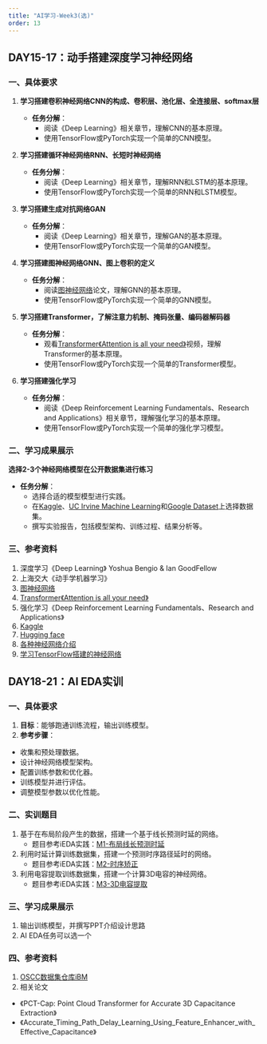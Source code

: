 ```yaml
---
title: "AI学习-Week3(选)"
order: 13
---
```


## DAY15-17：动手搭建深度学习神经网络

### 一、具体要求

1. **学习搭建卷积神经网络CNN的构成、卷积层、池化层、全连接层、softmax层**
   - **任务分解**：
     - 阅读《Deep Learning》相关章节，理解CNN的基本原理。
     - 使用TensorFlow或PyTorch实现一个简单的CNN模型。

2. **学习搭建循环神经网络RNN、长短时神经网络**
   - **任务分解**：
     - 阅读《Deep Learning》相关章节，理解RNN和LSTM的基本原理。
     - 使用TensorFlow或PyTorch实现一个简单的RNN和LSTM模型。

3. **学习搭建生成对抗网络GAN**
   - **任务分解**：
     - 阅读《Deep Learning》相关章节，理解GAN的基本原理。
     - 使用TensorFlow或PyTorch实现一个简单的GAN模型。

4. **学习搭建图神经网络GNN、图上卷积的定义**
   - **任务分解**：
     - 阅读[图神经网络](http://arxiv.org/pdf/1609.02907)论文，理解GNN的基本原理。
     - 使用TensorFlow或PyTorch实现一个简单的GNN模型。

5. **学习搭建Transformer，了解注意力机制、掩码张量、编码器解码器**
   - **任务分解**：
     - 观看[Transformer《Attention is all your need》](https://www.bilibili.com/video/BV16U4y1g7mk/?spm_id_from=333.999.0.0&vd_source=31642488dcc2db7a9779c05c640148c2)视频，理解Transformer的基本原理。
     - 使用TensorFlow或PyTorch实现一个简单的Transformer模型。

6. **学习搭建强化学习**
   - **任务分解**：
     - 阅读《Deep Reinforcement Learning Fundamentals、Research and Applications》相关章节，理解强化学习的基本原理。
     - 使用TensorFlow或PyTorch实现一个简单的强化学习模型。

### 二、学习成果展示

   **选择2-3个神经网络模型在公开数据集进行练习**

   - **任务分解**：
     - 选择合适的模型模型进行实践。
     - 在[Kaggle](https://www.kaggle.com/datasets)、[UC Irvine Machine Learning](https://archive.ics.uci.edu/)和[Google Dataset](https://datasetsearch.research.google.com/)上选择数据集。
     - 撰写实验报告，包括模型架构、训练过程、结果分析等。

### 三、参考资料

1. 深度学习《Deep Learning》 Yoshua Bengio & Ian GoodFellow
2. 上海交大《动手学机器学习》
3. [图神经网络](http://arxiv.org/pdf/1609.02907)
4. [Transformer《Attention is all your need》](https://www.bilibili.com/video/BV16U4y1g7mk/?spm_id_from=333.999.0.0&vd_source=31642488dcc2db7a9779c05c640148c2)
5. 强化学习《Deep Reinforcement Learning Fundamentals、Research and Applications》
6. [Kaggle](https://www.kaggle.com)
7. [Hugging face](https://huggingface.co/)
8. [各种神经网络介绍](https://www.asimovinstitute.org/neural-network-zoo/)
9. [学习TensorFlow搭建的神经网络](https://playground.tensorflow.org/)

## DAY18-21：AI EDA实训
### 一、具体要求

1. **目标**：能够跑通训练流程，输出训练模型。
2.  **参考步骤**：
  - 收集和预处理数据。
  - 设计神经网络模型架构。
  - 配置训练参数和优化器。
  - 训练模型并进行评估。
  - 调整模型参数以优化性能。

### 二、实训题目
1. 基于在布局阶段产生的数据，搭建一个基于线长预测时延的网络。
   - 题目参考iEDA实践：[M1-布局线长预测时延](/train/practice/models/m1.md)
2. 利用时延计算训练数据集，搭建一个预测时序路径延时的网络。
   - 题目参考iEDA实践：[M2-时序矫正](/train/practice/models/m2.md)
3. 利用电容提取训练数据集，搭建一个计算3D电容的神经网络。
   - 题目参考iEDA实践：[M3-3D电容提取](/train/practice/models/m3.md)
   
### 三、学习成果展示

1. 输出训练模型，并撰写PPT介绍设计思路
2. AI EDA任务可以选一个

### 四、参考资料
1. [OSCC数据集仓库iBM](https://gitee.com/oscc-project/i-bm)
2. 相关论文 
 - 《PCT-Cap: Point Cloud Transformer for Accurate 3D Capacitance Extraction》 
 - 《Accurate_Timing_Path_Delay_Learning_Using_Feature_Enhancer_with_Effective_Capacitance》